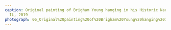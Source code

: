 ```yaml
---
caption: Original painting of Brigham Young hanging in his Historic Nauvoo home, Nauvoo,
  IL, 2019
photograph: 06_Original%20painting%20of%20Brigham%20Young%20hanging%20in%20his%20Historic%20Nauvoo%20home%2C%20Nauvoo%2C%20IL%2C%202019.jpg
---
```

